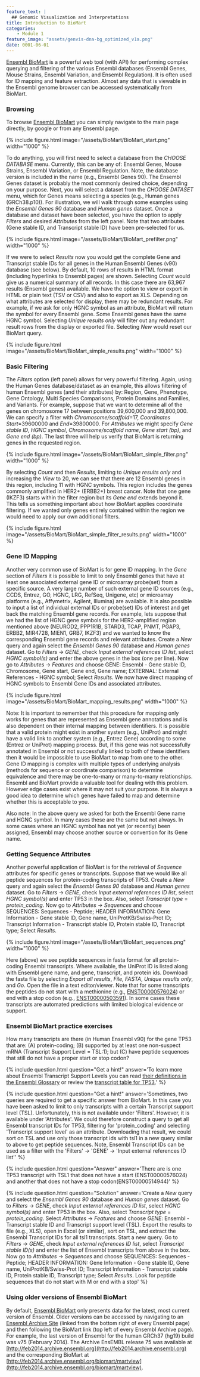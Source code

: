 ```yaml
---
feature_text: |
  ## Genomic Visualization and Interpretations
title: Introduction to BioMart
categories:
    - Module 1
feature_image: "assets/genvis-dna-bg_optimized_v1a.png"
date: 0001-06-01
---
```


[Ensembl BioMart](http://www.ensembl.org/biomart/martview) is a powerful web tool (with API) for performing complex querying and filtering of the various Ensembl databases (Ensembl Genes, Mouse Strains, Ensembl Variation, and Ensembl Regulation). It is often used for ID mapping and feature extraction. Almost any data that is viewable in the Ensembl genome browser can be accessed systematically from BioMart. 

### Browsing
To browse [Ensembl BioMart](http://www.ensembl.org/biomart/martview) you can simply navigate to the main page directly, by google or from any Ensembl page. 

{% include figure.html image="/assets/BioMart/BioMart_start.png" width="1000" %}

To do anything, you will first need to select a database from the *CHOOSE DATABASE* menu. Currently, this can be any of: Ensembl Genes, Mouse Strains, Ensembl Variation, or Ensembl Regulation. Note, the database version is included in the name (e.g., Ensembl Genes 90). The Ensembl Genes dataset is probably the most commonly desired choice, depending on your purpose. Next, you will select a dataset from the *CHOOSE DATASET* menu, which for Genes means selecting a species (e.g., Human genes (GRCh38.p10)). For illustration, we will walk through some examples using the *Ensembl Genes 90* database and *Human genes* dataset. Once a database and dataset have been selected, you have the option to apply *Filters* and desired *Attributes* from the left panel. Note that two attributes (Gene stable ID, and Transcript stable ID) have been pre-selected for us.

{% include figure.html image="/assets/BioMart/BioMart_prefilter.png" width="1000" %}

If we were to select *Results* now you would get the complete Gene and Transcript stable IDs for all genes in the Human Ensembl Genes (v90) database (see below). By default, 10 rows of results in HTML format (including hyperlinks to Ensembl pages) are shown. Selecting *Count* would give us a numerical summary of all records. In this case there are 63,967 results (Ensembl genes) available. We have the option to view or export in HTML or plain text (TSV or CSV) and also to export as XLS. Depending on what attributes are selected for display, there may be redundant results. For example, if we ask for only HGNC symbol as an attribute, BioMart will return the symbol for every Ensembl gene. Some Ensembl genes have the same HGNC symbol. Selecting *Unique results only* will filter out any redundant result rows from the display or exported file. Selecting *New* would reset our BioMart query.

{% include figure.html image="/assets/BioMart/BioMart_simple_results.png" width="1000" %}

### Basic Filtering
The *Filters* option (left panel) allows for very powerful filtering. Again, using the Human Genes database/dataset as an example, this allows filtering of human Ensembl genes (and their attributes) by: Region, Gene, Phenotype, Gene Ontology, Multi Species Comparisons, Protein Domains and Families, and Variants. For example, suppose that we want to determine all of the genes on chromosome 17 between positions 39,600,000 and 39,800,000. We can specify a filter with *Chromosome/scaffold*=17, *Coordinates Start*=39600000 and *End*=39800000. For *Attributes* we might specify *Gene stable ID*, *HGNC symbol*, *Chromosome/scaffold name*, *Gene start (bp)*, and *Gene end (bp)*. The last three will help us verify that BioMart is returning genes in the requested region.

{% include figure.html image="/assets/BioMart/BioMart_simple_filter.png" width="1000" %}

By selecting *Count* and then *Results*, limiting to *Unique results only* and increasing the *View* to 20, we can see that there are 12 Ensembl genes in this region, including 11 with HGNC symbols. This region includes the genes commonly amplified in HER2+ (ERBB2+) breast cancer. Note that one gene (IKZF3) starts within the filter region but its *Gene end* extends beyond it. This tells us something important about how BioMart applies coordinate filtering. If we wanted only genes entirely contained within the region we would need to apply our own additional filters. 

{% include figure.html image="/assets/BioMart/BioMart_simple_filter_results.png" width="1000" %}

### Gene ID Mapping

Another very common use of BioMart is for gene ID mapping. In the *Gene* section of *Filters* it is possible to limit to only Ensembl genes that have at least one associated external gene ID or microarray probe(set) from a specific source. A very large number of such external gene ID sources (e.g., CCDS, Entrez, GO, HGNC, LRG, RefSeq, Unigene, etc) or microarray platforms (e.g., Affymetrix, Agilent, Illumina) are available. It is also possible to input a list of individual external IDs or probe(set) IDs of interest and get back the matching Ensembl gene records. For example, lets suppose that we had the list of HGNC gene symbols for the HER2-amplified region mentioned above (NEUROD2, PPP1R1B, STARD3, TCAP, PNMT, PGAP3, ERBB2, MIR4728, MIEN1, GRB7, IKZF3) and we wanted to know the corresponding Ensembl gene records and relevant attributes. Create a *New* query and again select the *Ensembl Genes 90* database and *Human genes* dataset. Go to *Filters* -> *GENE*, check *Input external references ID list*, select *HGNC symbol(s)* and enter the above genes in the box (one per line). Now go to *Attributes* -> *Features* and choose GENE: Ensembl - Gene stable ID, Chromosome, Gene start, Gene end, Gene name; EXTERNAL: External References - HGNC symbol; Select *Results*. We now have direct mapping of HGNC symbols to Ensembl Gene IDs and associated attributes. 

{% include figure.html image="/assets/BioMart/BioMart_mapping_results.png" width="1000" %}

Note: It is important to remember that this procedure for mapping only works for genes that are represented as Ensembl gene annotations and is also dependent on their internal mapping between identifiers. It is possible that a valid protein might exist in another system (e.g., UniProt) and might have a valid link to another system (e.g., Entrez Gene) according to some (Entrez or UniProt) mapping process. But, if this gene was not successfully annotated in Ensembl or not successfully linked to both of these identifiers then it would be impossible to use BioMart to map from one to the other. Gene ID mapping is complex with multiple types of underlying analysis (methods for sequence or coordinate comparison) to determine equivalence and there may be one-to-many or many-to-many relationships. Ensembl and BioMart provide a valuable tool for dealing with this problem. However edge cases exist where it may not suit your purpose. It is always a good idea to determine which genes have failed to map and determine whether this is acceptable to you. 

Also note: In the above query we asked for both the Ensembl Gene name and HGNC symbol. In many cases these are the same but not always. In some cases where an HGNC symbol has not yet (or recently) been assigned, Ensembl may choose another source or convention for its Gene name.

### Getting Sequence Attributes

Another powerful application of BioMart is for the retrieval of *Sequence* attributes for specific genes or transcripts. Suppose that we would like all peptide sequences for protein-coding transcripts of TP53. Create a *New* query and again select the *Ensembl Genes 90* database and *Human genes* dataset. Go to *Filters* -> *GENE*, check *Input external references ID list*, select *HGNC symbol(s)* and enter TP53 in the box. Also, select *Transcript type* = *protein_coding*. Now go to *Attributes* -> *Sequences* and choose SEQUENCES: Sequences - Peptide; HEADER INFORMATION: Gene Information - Gene stable ID, Gene name, UniProtKB/Swiss-Prot ID; Transcript Information - Transcript stable ID, Protein stable ID, Transcript type; Select *Results*.

{% include figure.html image="/assets/BioMart/BioMart_sequences.png" width="1000" %}

Here (above) we see peptide sequences in fasta format for all protein-coding Ensembl transcripts. Where available, the UniProt ID is listed along with Ensembl gene name, and gene, transcript, and protein ids. Download the fasta file by selecting *Export all results*, *File*, *FASTA*, *Unique results only*, and *Go*. Open the file in a text editor/viewer. Note that for some transcripts the peptides do not start with a methionine (e.g., [ENST00000576024](www.ensembl.org/Homo_sapiens/transview?transcript=ENST00000576024)) or end with a stop codon (e.g., [ENST00000503591](www.ensembl.org/Homo_sapiens/transview?transcript=ENST00000503591)). In some cases these transcripts are automated predictions with limited biological evidence or support. 

### Ensembl BioMart practice exercises

How many transcripts are there (in Human Ensembl v90) for the gene TP53 that are: (A) protein-coding; (B) supported by at least one non-suspect mRNA (Transcript Support Level = TSL:1); but (C) have peptide sequences that still do not have a proper start or stop codon?

{% include question.html question="Get a hint!" answer='To learn more about Ensembl Transcript Support Levels you can read <a href="https://www.ensembl.org/Help/Glossary?id=492">their definitions in the Ensembl Glossary</a> or review the <a href="http://www.ensembl.org/Homo_sapiens/Gene/Summary?g=ENSG00000141510">transcript table for TP53.</a>' %}

{% include question.html question="Get a hint!" answer='Sometimes, two queries are required to get a specific answer from BioMart. In this case you have been asked to limit to only transcripts with a certain Transcript support level (TSL). Unfortunately, this is not available under 'Filters'. However, it is available under 'Attributes'. We could therefore construct a query to get all Ensembl transcript IDs for TP53, filtering for 'protein_coding' and selecting 'Transcript support level' as an attribute. Downloading that result, we could sort on TSL and use only those transcript ids with tsl1 in a new query similar to above to get peptide sequences. Note, Ensembl Transcript IDs can be used as a filter with the 'Filters' -> 'GENE' -> 'Input external references ID list'' %}

{% include question.html question="Answer" answer='There are is one TP53 transcript with TSL1 that does not have a start (ENST00000576024) and another that does not have a stop codon(ENST00000514944)' %}

{% include question.html question="Solution" answer='Create a *New* query and select the *Ensembl Genes 90* database and *Human genes* dataset. Go to *Filters* -> *GENE*, check *Input external references ID list*, select *HGNC symbol(s)* and enter TP53 in the box. Also, select *Transcript type* = *protein_coding*. Select *Attributes* -> *Features* and choose *GENE*: Ensembl - Transcript stable ID and Transcript support level (TSL). Export the results to file (e.g., XLS), open in Excel (or similar), sort on TSL, and extract the Ensembl Transcript IDs for all tsl1 transcripts. Start a new query. Go to *Filters* -> *GENE*, check *Input external references ID list*, select *Transcript stable ID(s)* and enter the list of Ensembl transcripts from above in the box. Now go to *Attributes* -> *Sequences* and choose SEQUENCES: Sequences - Peptide; HEADER INFORMATION: Gene Information - Gene stable ID, Gene name, UniProtKB/Swiss-Prot ID; Transcript Information - Transcript stable ID, Protein stable ID, Transcript type; Select *Results*. Look for peptide sequences that do not start with M or end with a stop' %}

### Using older versions of Ensembl BioMart
By default, [Ensembl BioMart](http://www.ensembl.org/biomart/martview) only presents data for the latest, most current version of Ensembl. Older versions can be accessed by navigating to an [Ensembl Archive Site](http://www.ensembl.org/Help/ArchiveList) (linked from the bottom right of every Ensembl page) and then following the BioMart link (top left of every Ensembl Archive page). For example, the last version of Ensembl for the human GRCh37 (hg19) build was v75 (February 2014). The Archive EnsEMBL release 75 was available at [http://feb2014.archive.ensembl.org](http://feb2014.archive.ensembl.org) and the corresponding BioMart at [http://feb2014.archive.ensembl.org/biomart/martview](http://feb2014.archive.ensembl.org/biomart/martview).

